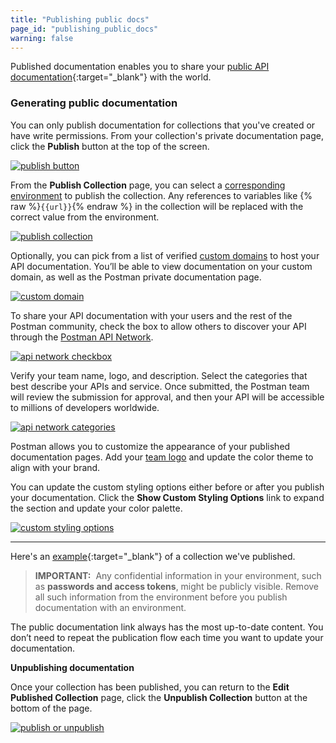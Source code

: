 ```yaml
---
title: "Publishing public docs"
page_id: "publishing_public_docs"
warning: false
---
```


Published documentation enables you to share your [public API documentation](/docs/postman_for_publishers/public_api_docs){:target="_blank"} with the world. 

### Generating public documentation

You can only publish documentation for collections that you've created or have write permissions. From your collection's private documentation page, click the **Publish** button at the top of the screen.

[![publish button](https://s3.amazonaws.com/postman-static-getpostman-com/postman-docs/WS-docs-publish-button2.png)](https://s3.amazonaws.com/postman-static-getpostman-com/postman-docs/WS-docs-publish-button2.png)  

From the **Publish Collection** page, you can select a [corresponding environment](/docs/postman/api_documentation/environments_and_environment_templates) to publish the collection. Any references to variables like {% raw %}`{{url}}`{% endraw %} in the collection will be replaced with the correct value from the environment. 

[![publish collection](https://s3.amazonaws.com/postman-static-getpostman-com/postman-docs/api-network-publish-collection.png)](https://s3.amazonaws.com/postman-static-getpostman-com/postman-docs/api-network-publish-collection.png)

Optionally, you can pick from a list of verified [custom domains](/docs/postman/api_documentation/adding_and_verifying_custom_domains) to host your API documentation. You’ll be able to view documentation on your custom domain, as well as the Postman private documentation page. 

[![custom domain](https://s3.amazonaws.com/postman-static-getpostman-com/postman-docs/WS-docs-custom-domains.png)](https://s3.amazonaws.com/postman-static-getpostman-com/postman-docs/WS-docs-custom-domains.png)

To share your API documentation with your users and the rest of the Postman community, check the box to allow others to discover your API through the [Postman API Network](/docs/v6/postman/launching_postman/newbutton#API-Network).

[![api network checkbox](https://s3.amazonaws.com/postman-static-getpostman-com/postman-docs/api-network-checkbox.png)](https://s3.amazonaws.com/postman-static-getpostman-com/postman-docs/api-network-checkbox.png)

Verify your team name, logo, and description. Select the categories that best describe your APIs and service. Once submitted, the Postman team will review the submission for approval, and then your API will be accessible to millions of developers worldwide.

[![api network categories](https://s3.amazonaws.com/postman-static-getpostman-com/postman-docs/api-network-categories.png)](https://s3.amazonaws.com/postman-static-getpostman-com/postman-docs/api-network-categories.png)

Postman allows you to customize the appearance of your published documentation pages. Add your [team logo](/docs/postman/api_documentation/adding_team_name_and_logo) and update the color theme to align with your brand. 

You can update the custom styling options either before or after you publish your documentation. Click the **Show Custom Styling Options** link to expand the section and update your color palette.

[![custom styling options](https://s3.amazonaws.com/postman-static-getpostman-com/postman-docs/WS-docs-custom-styling.png)](https://s3.amazonaws.com/postman-static-getpostman-com/postman-docs/WS-docs-custom-styling.png)

---

Here's an [example](https://documenter.getpostman.com/view/583/coopers-meal-plan/4u2){:target="_blank"} of a collection we've published.

> **IMPORTANT:**  Any confidential information in your environment, such as **passwords and access tokens**, might be publicly visible. Remove all such information from the environment before you publish documentation with an environment.

The public documentation link always has the most up-to-date content. You don’t need to repeat the publication flow each time you want to update your documentation.

**Unpublishing documentation**

Once your collection has been published, you can return to the **Edit Published Collection** page, click the **Unpublish Collection** button at the bottom of the page.

[![publish or unpublish](https://s3.amazonaws.com/postman-static-getpostman-com/postman-docs/docs-unpublish2.png)](https://s3.amazonaws.com/postman-static-getpostman-com/postman-docs/docs-unpublish2.png)

